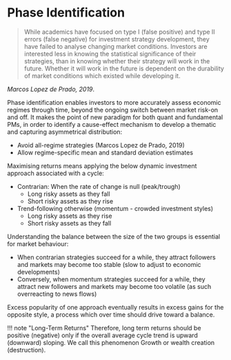 # Phase Identification


> While academics have focused on type I (false positive) and type II errors 
(false negative) for investment strategy development, they have failed to 
analyse changing market conditions. Investors are interested less in knowing the 
statistical significance of their strategies, than in knowing whether their 
strategy will work in the future. Whether it will work in the future is dependent 
on the durability of market conditions which existed while developing it.

*Marcos Lopez de Prado, 2019*.

Phase identification enables investors to more accurately assess economic 
regimes through time, beyond the ongoing switch between market risk-on and off. 
It makes the point of new paradigm for both quant and fundamental PMs, in order 
to identify a cause-effect mechanism to develop a thematic and capturing 
asymmetrical distribution:

* Avoid all-regime strategies (Marcos Lopez de Prado, 2019)
* Allow regime-specific mean and standard deviation estimates

Maximising returns means applying the below dynamic investment approach 
associated with a cycle:

* Contrarian: When the rate of change is null (peak/trough)
    * Long risky assets as they fall
    * Short risky assets as they rise
* Trend-following otherwise (momentum - crowded investment styles)
    * Long risky assets as they rise
    * Short risky assets as they fall

Understanding the balance between the size of the two groups is essential for 
market behaviour:

* When contrarian strategies succeed for a while, they attract followers and 
markets may become too stable (slow to adjust to economic developments)
* Conversely, when momentum strategies succeed for a while, they attract new 
followers and markets may become too volatile (as such overreacting to news flows)

Excess popularity of one approach eventually results in excess gains for the 
opposite style, a process which over time should drive toward a balance. 

!!! note "Long-Term Returns"
    Therefore, long term returns should be positive (negative) only if the 
    overall average cycle trend is upward (downward) sloping. We call this 
    phenomenon Growth or wealth creation (destruction).
    

